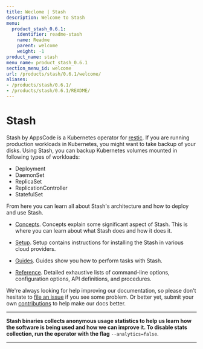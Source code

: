 ```yaml
---
title: Weclome | Stash
description: Welcome to Stash
menu:
  product_stash_0.6.1:
    identifier: readme-stash
    name: Readme
    parent: welcome
    weight: -1
product_name: stash
menu_name: product_stash_0.6.1
section_menu_id: welcome
url: /products/stash/0.6.1/welcome/
aliases:
- /products/stash/0.6.1/
- /products/stash/0.6.1/README/
---
```


# Stash
 Stash by AppsCode is a Kubernetes operator for [restic](https://restic.net). If you are running production workloads in Kubernetes, you might want to take backup of your disks. Using Stash, you can backup Kubernetes volumes mounted in following types of workloads:

- Deployment
- DaemonSet
- ReplicaSet
- ReplicationController
- StatefulSet

From here you can learn all about Stash's architecture and how to deploy and use Stash.

- [Concepts](/products/stash/0.6.1/concepts/). Concepts explain some significant aspect of Stash. This is where you can learn about what Stash does and how it does it.

- [Setup](/products/stash/0.6.1/setup/). Setup contains instructions for installing
  the Stash in various cloud providers.

- [Guides](/products/stash/0.6.1/guides/). Guides show you how to perform tasks with Stash.

- [Reference](/products/stash/0.6.1/reference/). Detailed exhaustive lists of
command-line options, configuration options, API definitions, and procedures.

We're always looking for help improving our documentation, so please don't hesitate to [file an issue](https://github.com/appscode/stash/issues/new) if you see some problem. Or better yet, submit your own [contributions](/products/stash/0.6.1/CONTRIBUTING) to help
make our docs better.

---

**Stash binaries collects anonymous usage statistics to help us learn how the software is being used and how we can improve it. To disable stats collection, run the operator with the flag** `--analytics=false`.

---
